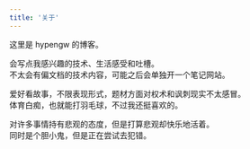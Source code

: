 ```yaml
---
title: '关于'
---
```


这里是 hypengw 的博客。

会写点我感兴趣的技术、生活感受和吐槽。  
不太会有偏文档的技术内容，可能之后会单独开一个笔记网站。

爱好看故事，不限表现形式，题材方面对权术和讽刺现实不太感冒。  
体育白痴，也就能打羽毛球，不过我还挺喜欢的。

对许多事情持有悲观的态度，但是打算悲观却快乐地活着。  
同时是个胆小鬼，但是正在尝试去犯错。
